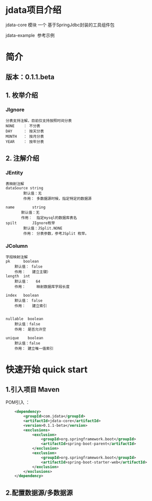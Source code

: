 # jdata项目介绍

jdata-core 模块
  一个 基于SpringJdbc封装的工具组件包

jdata-example
  参考示例
# 简介
## 版本：0.1.1.beta
## 1. 枚举介绍
### JIgnore
    分表支持注解，目前仅支持按照时间分表
    NONE    ： 不分表
    DAY     ： 按天分表
    MONTH   ： 按月分表
    YEAR    ： 按年分表

## 2. 注解介绍

### JEntity
    表映射注解
    dataSource string
            默认值：无
            作用： 多数据源时候，指定特定的数据源

    name        string
           默认值：无
           作用：  指定mysql的数据库表名
    spilt       JIgnore枚举
            默认值：JSplit.NONE
            作用： 分表参数，参考JSplit 枚举。


### JColumn
    字段映射注解
    pk      boolean
        默认值： false
        作用：   建立主键）
    length  int
        默认值：   64
        作用：     映射数据库字段长度

    index   boolean
        默认值： false
        作用：   建立索引


    nullable  boolean
        默认值：false
        作用： 是否允许空

    unique    boolean
        默认值：false
        作用： 建立唯一值索引





  
# 快速开始 quick start
## 1.引入项目 Maven


POM引入 ：

```xml
    <dependency>
        <groupId>com.jdata</groupId>
        <artifactId>jdata-core</artifactId>
        <version>0.1.1-beta</version>
        <exclusions>
            <exclusion>
                <groupId>org.springframework.boot</groupId>
                <artifactId>spring-boot-parent</artifactId>
            </exclusion>
            <exclusion>
                <groupId>org.springframework.boot</groupId>
                <artifactId>spring-boot-starter-web</artifactId>
            </exclusion>
        </exclusions>
    </dependency>
```

## 2.配置数据源/多数据源


